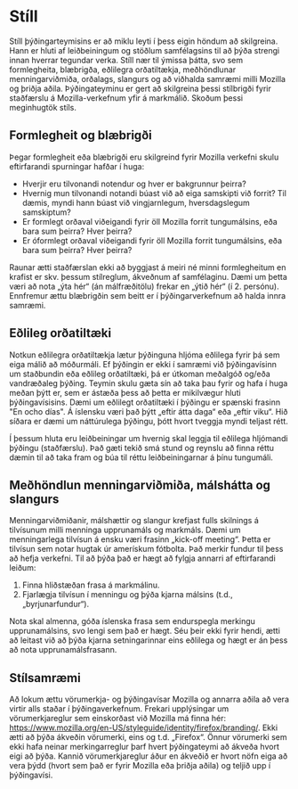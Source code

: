 # Stíll

Stíll þýðingarteymisins er að miklu leyti í þess eigin höndum að skilgreina. Hann er hluti af leiðbeiningum og stöðlum samfélagsins til að þýða strengi innan hverrar tegundar verka. Stíll nær til ýmissa þátta, svo sem formlegheita, blæbrigða, eðlilegra orðatiltækja, meðhöndlunar menningarviðmiða, orðalags, slangurs og að viðhalda samræmi milli Mozilla og þriðja aðila. Þýðingateyminu er gert að skilgreina þessi stílbrigði fyrir staðfærslu á Mozilla-verkefnum yfir á markmálið. Skoðum þessi meginhugtök stíls.

## Formlegheit og blæbrigði

Þegar formlegheit eða blæbrigði eru skilgreind fyrir Mozilla verkefni skulu eftirfarandi spurningar hafðar í huga:

* Hverjir eru tilvonandi notendur og hver er bakgrunnur þeirra?
* Hvernig mun tilvonandi notandi búast við að eiga samskipti við forrit? Til dæmis, myndi hann búast við vingjarnlegum, hversdagslegum samskiptum?
* Er formlegt orðaval viðeigandi fyrir öll Mozilla forrit tungumálsins, eða bara sum þeirra? Hver þeirra?
* Er óformlegt orðaval viðeigandi fyrir öll Mozilla forrit tungumálsins, eða bara sum þeirra? Hver þeirra?

Raunar ætti staðfærslan ekki að byggjast á meiri né minni formlegheitum en krafist er skv. þessum stílreglum, ákveðnum af samfélaginu. Dæmi um þetta væri að nota „ýta hér“ (án málfræðitölu) frekar en „ýtið hér“ (í 2. persónu). Ennfremur ættu blæbrigðin sem beitt er í þýðingarverkefnum að halda innra samræmi.

## Eðlileg orðatiltæki

Notkun eðlilegra orðatiltækja lætur þýðinguna hljóma eðlilega fyrir þá sem eiga málið að móðurmáli. Ef þýðingin er ekki í samræmi við þýðingavísinn um staðbundin eða eðlileg orðatiltæki, þá er útkoman meðalgóð og/eða vandræðaleg þýðing. Teymin skulu gæta sín að taka þau fyrir og hafa í huga meðan þýtt er, sem er ástæða þess að þetta er mikilvægur hluti þýðingavísisins. Dæmi um eðlilegt orðatiltæki í þýðingu er spænski frasinn "En ocho días". Á íslensku væri það þýtt „eftir átta daga“ eða „eftir viku“. Hið síðara er dæmi um náttúrulega þýðingu, þótt hvort tveggja myndi teljast rétt.

Í þessum hluta eru leiðbeiningar um hvernig skal leggja til eðlilega hljómandi þýðingu (staðfærslu). Það gæti tekið smá stund og reynslu að finna réttu dæmin til að taka fram og búa til réttu leiðbeiningarnar á þínu tungumáli.

## Meðhöndlun menningarviðmiða, málshátta og slangurs

Menningarviðmiðanir, málshættir og slangur krefjast fulls skilnings á tilvísunum milli menninga upprunamáls og markmáls. Dæmi um menningarlega tilvísun á ensku væri frasinn „kick-off meeting“. Þetta er tilvísun sem notar hugtak úr amerískum fótbolta. Það merkir fundur til þess að hefja verkefni. Til að þýða það er hægt að fylgja annarri af eftirfarandi leiðum:

1. Finna hliðstæðan frasa á markmálinu.
2. Fjarlægja tilvísun í menningu og þýða kjarna málsins (t.d., „byrjunarfundur“).

Nota skal almenna, góða íslenska frasa sem endurspegla merkingu upprunamálsins, svo lengi sem það er hægt. Séu þeir ekki fyrir hendi, ætti að leitast við að þýða kjarna setningarinnar eins eðlilega og hægt er án þess að nota upprunamálsfrasann.

## Stílsamræmi

Að lokum ættu vörumerkja- og þýðingavísar Mozilla og annarra aðila að vera virtir alls staðar í þýðingaverkefnum. Frekari upplýsingar um vörumerkjareglur sem einskorðast við Mozilla má finna hér: <a href="https://www.mozilla.org/en-US/styleguide/identity/firefox/branding/">https://www.mozilla.org/en-US/styleguide/identity/firefox/branding/</a>. Ekki ætti að þýða ákveðin vörumerki, eins og t.d. „Firefox“. Önnur vörumerki sem ekki hafa neinar merkingarreglur þarf hvert þýðingateymi að ákveða hvort eigi að þýða. Kannið vörumerkjareglur áður en ákveðið er hvort nöfn eiga að vera þýdd (hvort sem það er fyrir Mozilla eða þriðja aðila) og teljið upp í þýðingavísi.
